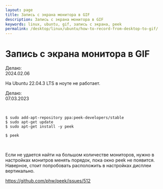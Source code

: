 ```yaml
---
layout: page
title: Запись с экрана монитора в GIF
description: Запись с экрана монитора в GIF
keywords: linux, ubuntu, gif, запись с экрана, peek
permalink: /desktop/linux/ubuntu/how-to-record-from-desktop-to-gif/
---
```


# Запись с экрана монитора в GIF

Делаю:  
2024.02.06

На Ubuntu 22.04.3 LTS в ноуте не работает.

Делаю:  
07.03.2023

<br/>

```
$ sudo add-apt-repository ppa:peek-developers/stable
$ sudo apt-get update
$ sudo apt-get install -y peek

$ peek
```

<br/>

Если не удается найти на большом количестве мониторов, нужно в настройках монитров менять порядок, пока окно peek не появится. Наверное, стоит попробовать расположить в настройках дисплеи вертикально.

https://github.com/phw/peek/issues/512
